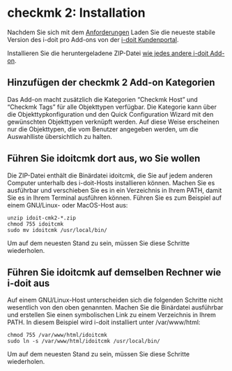 # checkmk 2: Installation

Nachdem Sie sich mit dem [Anforderungen](./checkmk2-anforderungen.md) Laden Sie die neueste stabile Version des i-doit pro Add-ons von der [i-doit Kundenportal](../../administration/kundenportal.md).

Installieren Sie die heruntergeladene ZIP-Datei [wie jedes andere i-doit Add-on](../index.md).

Hinzufügen der checkmk 2 Add-on Kategorien
------------------------------------------

Das Add-on macht zusätzlich die Kategorien “Checkmk Host” und “Checkmk Tags” für alle Objekttypen verfügbar. Die Kategorie kann über die Objekttypkonfiguration und den Quick Configuration Wizard mit den gewünschten Objekttypen verknüpft werden. Auf diese Weise erscheinen nur die Objekttypen, die vom Benutzer angegeben werden, um die Auswahlliste übersichtlich zu halten.

Führen Sie idoitcmk dort aus, wo Sie wollen
---------------------------------------------

Die ZIP-Datei enthält die Binärdatei idoitcmk, die Sie auf jedem anderen Computer unterhalb des i-doit-Hosts installieren können. Machen Sie es ausführbar und verschieben Sie es in ein Verzeichnis in Ihrem PATH, damit Sie es in Ihrem Terminal ausführen können. Führen Sie es zum Beispiel auf einem GNU/Linux- oder MacOS-Host aus:

    unzip idoit-cmk2-*.zip
    chmod 755 idoitcmk
    sudo mv idoitcmk /usr/local/bin/

Um auf dem neuesten Stand zu sein, müssen Sie diese Schritte wiederholen.

Führen Sie idoitcmk auf demselben Rechner wie i-doit aus
----------------------------------------------------------

Auf einem GNU/Linux-Host unterscheiden sich die folgenden Schritte nicht wesentlich von den oben genannten. Machen Sie die Binärdatei ausführbar und erstellen Sie einen symbolischen Link zu einem Verzeichnis in Ihrem PATH. In diesem Beispiel wird i-doit installiert unter /var/www/html:

    chmod 755 /var/www/html/idoitcmk
    sudo ln -s /var/www/html/idoitcmk /usr/local/bin/

Um auf dem neuesten Stand zu sein, müssen Sie diese Schritte wiederholen.